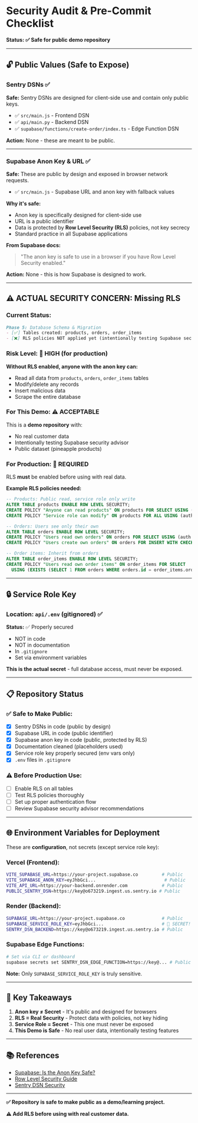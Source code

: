 # Security Audit & Pre-Commit Checklist

**Status: ✅ Safe for public demo repository**

---

## 🔓 Public Values (Safe to Expose)

### Sentry DSNs ✅
**Safe:** Sentry DSNs are designed for client-side use and contain only public keys.
- ✅ `src/main.js` - Frontend DSN
- ✅ `api/main.py` - Backend DSN  
- ✅ `supabase/functions/create-order/index.ts` - Edge Function DSN

**Action:** None - these are meant to be public.

---

### Supabase Anon Key & URL ✅
**Safe:** These are public by design and exposed in browser network requests.
- ✅ `src/main.js` - Supabase URL and anon key with fallback values

**Why it's safe:**
- Anon key is specifically designed for client-side use
- URL is a public identifier
- Data is protected by **Row Level Security (RLS)** policies, not key secrecy
- Standard practice in all Supabase applications

**From Supabase docs:**
> "The anon key is safe to use in a browser if you have Row Level Security enabled."

**Action:** None - this is how Supabase is designed to work.

---

## ⚠️ ACTUAL SECURITY CONCERN: Missing RLS

### Current Status:
```markdown
Phase 5: Database Schema & Migration
- [✅] Tables created: products, orders, order_items
- [❌] RLS policies NOT applied yet (intentionally testing Supabase security advisor)
```

### Risk Level: 🔴 HIGH (for production)
**Without RLS enabled, anyone with the anon key can:**
- Read all data from `products`, `orders`, `order_items` tables
- Modify/delete any records
- Insert malicious data
- Scrape the entire database

### For This Demo: ⚠️ ACCEPTABLE
This is a **demo repository** with:
- No real customer data
- Intentionally testing Supabase security advisor
- Public dataset (pineapple products)

### For Production: 🚨 REQUIRED
RLS **must** be enabled before using with real data.

**Example RLS policies needed:**
```sql
-- Products: Public read, service role only write
ALTER TABLE products ENABLE ROW LEVEL SECURITY;
CREATE POLICY "Anyone can read products" ON products FOR SELECT USING (true);
CREATE POLICY "Service role can modify" ON products FOR ALL USING (auth.role() = 'service_role');

-- Orders: Users see only their own
ALTER TABLE orders ENABLE ROW LEVEL SECURITY;
CREATE POLICY "Users read own orders" ON orders FOR SELECT USING (auth.uid() = user_id);
CREATE POLICY "Users create own orders" ON orders FOR INSERT WITH CHECK (auth.uid() = user_id);

-- Order items: Inherit from orders
ALTER TABLE order_items ENABLE ROW LEVEL SECURITY;
CREATE POLICY "Users read own order items" ON order_items FOR SELECT 
  USING (EXISTS (SELECT 1 FROM orders WHERE orders.id = order_items.order_id AND orders.user_id = auth.uid()));
```

---

## 🔒 Service Role Key

### Location: `api/.env` (gitignored) ✅
**Status:** ✅ Properly secured
- NOT in code
- NOT in documentation
- In `.gitignore`
- Set via environment variables

**This is the actual secret** - full database access, must never be exposed.

---

## 📋 Repository Status

### ✅ Safe to Make Public:
- [x] Sentry DSNs in code (public by design)
- [x] Supabase URL in code (public identifier)
- [x] Supabase anon key in code (public, protected by RLS)
- [x] Documentation cleaned (placeholders used)
- [x] Service role key properly secured (env vars only)
- [x] `.env` files in `.gitignore`

### ⚠️ Before Production Use:
- [ ] Enable RLS on all tables
- [ ] Test RLS policies thoroughly
- [ ] Set up proper authentication flow
- [ ] Review Supabase security advisor recommendations

---

## 🌐 Environment Variables for Deployment

These are **configuration**, not secrets (except service role key):

### Vercel (Frontend):
```bash
VITE_SUPABASE_URL=https://your-project.supabase.co         # Public
VITE_SUPABASE_ANON_KEY=eyJhbGci...                          # Public
VITE_API_URL=https://your-backend.onrender.com             # Public
PUBLIC_SENTRY_DSN=https://key@o673219.ingest.us.sentry.io # Public
```

### Render (Backend):
```bash
SUPABASE_URL=https://your-project.supabase.co              # Public
SUPABASE_SERVICE_ROLE_KEY=eyJhbGci...                      # 🔴 SECRET!
SENTRY_DSN_BACKEND=https://key@o673219.ingest.us.sentry.io # Public
```

### Supabase Edge Functions:
```bash
# Set via CLI or dashboard
supabase secrets set SENTRY_DSN_EDGE_FUNCTION=https://key@... # Public
```

**Note:** Only `SUPABASE_SERVICE_ROLE_KEY` is truly sensitive.

---

## 🎯 Key Takeaways

1. **Anon key ≠ Secret** - It's public and designed for browsers
2. **RLS = Real Security** - Protect data with policies, not key hiding
3. **Service Role = Secret** - This one must never be exposed
4. **This Demo is Safe** - No real user data, intentionally testing features

---

## 📚 References

- [Supabase: Is the Anon Key Safe?](https://supabase.com/docs/guides/api/api-keys#the-anon-key)
- [Row Level Security Guide](https://supabase.com/docs/guides/auth/row-level-security)
- [Sentry DSN Security](https://docs.sentry.io/product/sentry-basics/dsn-explainer/)

---

**✅ Repository is safe to make public as a demo/learning project.**

**⚠️ Add RLS before using with real customer data.**
